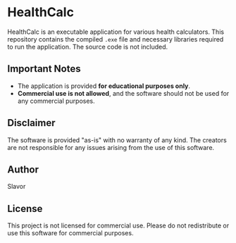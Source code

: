 # HealthCalc

HealthCalc is an executable application for various health calculators. This repository contains the compiled `.exe` file and necessary libraries required to run the application. The source code is not included.

## Important Notes
- The application is provided **for educational purposes only**.
- **Commercial use is not allowed**, and the software should not be used for any commercial purposes.

## Disclaimer
The software is provided "as-is" with no warranty of any kind. The creators are not responsible for any issues arising from the use of this software.

## Author
Slavor

## License
This project is not licensed for commercial use. Please do not redistribute or use this software for commercial purposes.
